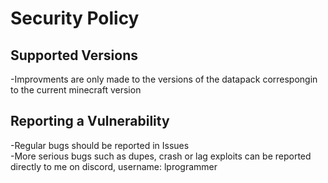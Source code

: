 # Security Policy

## Supported Versions
-Improvments are only made to the versions of the datapack correspongin to the current minecraft version  
  
  
## Reporting a Vulnerability
-Regular bugs should be reported in Issues  
-More serious bugs such as dupes, crash or lag exploits can be reported directly to me on discord, username: lprogrammer

